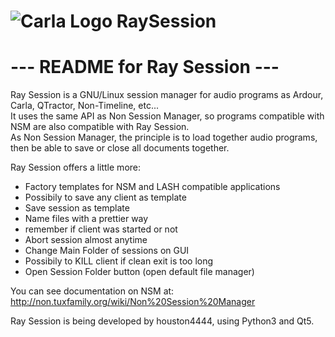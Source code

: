 # ![Carla Logo](https://raw.githubusercontent.com/Houston4444/RaySession/master/resources/48x48/raysession.png) RaySession

# ---  README for Ray Session  ---

Ray Session is a GNU/Linux session manager for audio programs as Ardour, Carla, QTractor, Non-Timeline, etc...<br>
It uses the same API as Non Session Manager, so programs compatible with NSM are also compatible with Ray Session.<br>
As Non Session Manager, the principle is to load together audio programs, then be able to save or close all documents together.<br>

Ray Session offers a little more:

* Factory templates for NSM and LASH compatible applications
* Possibily to save any client as template
* Save session as template
* Name files with a prettier way
* remember if client was started or not
* Abort session almost anytime
* Change Main Folder of sessions on GUI
* Possibily to KILL client if clean exit is too long
* Open Session Folder button (open default file manager)

You can see documentation on NSM at: http://non.tuxfamily.org/wiki/Non%20Session%20Manager

Ray Session is being developed by houston4444, using Python3 and Qt5.
